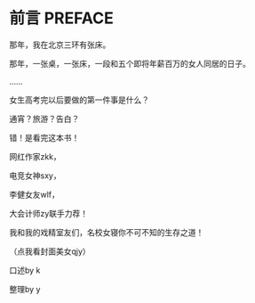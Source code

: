 # 前言 PREFACE

那年，我在北京三环有张床。

那年，一张桌，一张床，一段和五个即将年薪百万的女人同居的日子。

……

女生高考完以后要做的第一件事是什么？

通宵？旅游？告白？

错！是看完这本书！

网红作家zkk，

电竞女神sxy，

李健女友wlf，

大会计师zy联手力荐！

我和我的戏精室友们，名校女寝你不可不知的生存之道！

（点我看封面美女qjy）

口述by k

整理by y
